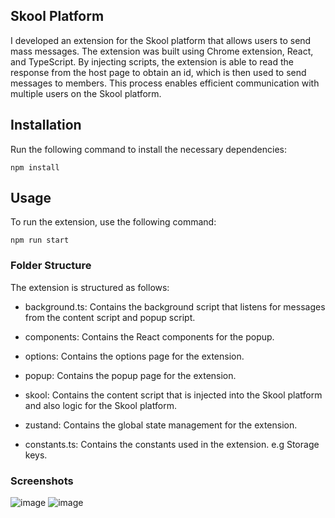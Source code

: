 ## Skool Platform

I developed an extension for the Skool platform that allows users to send mass messages. The extension was built using Chrome extension, React, and TypeScript. By injecting scripts, the extension is able to read the response from the host page to obtain an id, which is then used to send messages to members. This process enables efficient communication with multiple users on the Skool platform.


## Installation

Run the following command to install the necessary dependencies:

```npm install```

## Usage

To run the extension, use the following command:

```npm run start```

### Folder Structure

The extension is structured as follows:

* background.ts: Contains the background script that listens for messages from the content script and popup script.

* components: Contains the React components for the popup.
* options: Contains the options page for the extension.
* popup: Contains the popup page for the extension.
* skool: Contains the content script that is injected into the Skool platform and also logic for the Skool platform.
* zustand: Contains the global state management for the extension.
* constants.ts: Contains the constants used in the extension. e.g Storage keys.

### Screenshots

![image](screenshots/screenshot1.png)
![image](screenshots/screenshot2.png)


